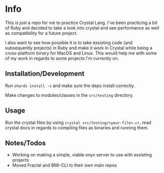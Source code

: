 # Info

This is just a repo for me to practice Crystal Lang. I've been practicing a bit of Ruby and decided to take a look into crystal and see performance as well as compatibility for a future project.

I also want to see how possible it is to take exsisting code (and subsequently projects) in Ruby and make it work in Crystal while being a cross-platform binary for MacOS and Linux. This would help me with some of my work in regards to some projects I'm currently on.

## Installation/Development

Run `shards install -v` and make sure the deps install correctly.

Make changes to modules/classes in the `src/testing` directory.

## Usage

Run the crystal files by using `crystal src/testing/<your-file>.cr`, read crystal docs in regards to compiling files as binaries and running them.

## Notes/Todos

- Working on making a simple, viable onyx server to use with exsisting projects
- Moved Fractal and BMI-CLI to their own main repos


